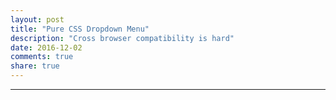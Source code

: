 ```yaml
---
layout: post
title: "Pure CSS Dropdown Menu"
description: "Cross browser compatibility is hard"
date: 2016-12-02
comments: true
share: true
---
```


---
